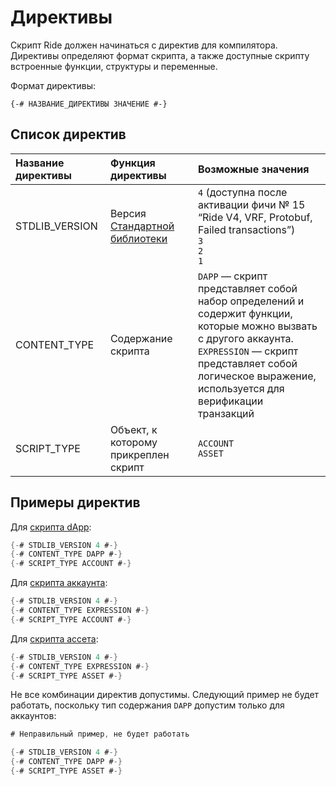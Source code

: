 # Директивы

Скрипт Ride должен начинаться с директив для компилятора. Директивы определяют формат скрипта, а также доступные скрипту встроенные функции, структуры и переменные.

Формат директивы:

``` ride
{-# НАЗВАНИЕ_ДИРЕКТИВЫ ЗНАЧЕНИЕ #-}
```

## Список директив

| Название директивы | Функция директивы | Возможные значения |
| :--- | :--- | :--- |
| STDLIB_VERSION | Версия [Стандартной библиотеки](/ru/ride/script/standard-library) | `4` (доступна после активации фичи №&nbsp;15 “Ride V4, VRF, Protobuf, Failed transactions”)<br>`3`<br>`2`<br>`1` |
| CONTENT_TYPE | Содержание скрипта | `DAPP` — скрипт представляет собой набор определений и содержит функции, которые можно вызвать с другого аккаунта.<br>`EXPRESSION` — скрипт представляет собой логическое выражение, используется для верификации транзакций<br> |
| SCRIPT_TYPE | Объект, к которому прикреплен скрипт | `ACCOUNT`<br>`ASSET` |

## Примеры директив

Для [скрипта dApp](/ru/ride/script/script-types/dapp-script):

```scala
{-# STDLIB_VERSION 4 #-}
{-# CONTENT_TYPE DAPP #-}
{-# SCRIPT_TYPE ACCOUNT #-}
```

Для [скрипта аккаунта](/ru/ride/script/script-types/account-script):

```scala
{-# STDLIB_VERSION 4 #-}
{-# CONTENT_TYPE EXPRESSION #-}
{-# SCRIPT_TYPE ACCOUNT #-}
```

Для [скрипта ассета](/ru/ride/script/script-types/account-script):

```scala
{-# STDLIB_VERSION 4 #-}
{-# CONTENT_TYPE EXPRESSION #-}
{-# SCRIPT_TYPE ASSET #-}
```

Не все комбинации директив допустимы. Следующий пример не будет работать, поскольку тип содержания `DAPP` допустим только для аккаунтов:

```scala
# Неправильный пример, не будет работать

{-# STDLIB_VERSION 4 #-}
{-# CONTENT_TYPE DAPP #-}
{-# SCRIPT_TYPE ASSET #-}
```
